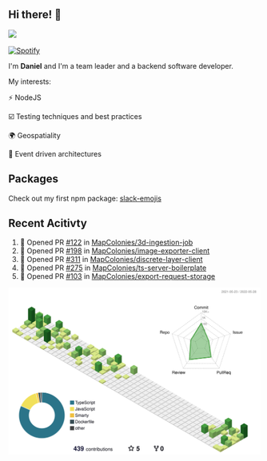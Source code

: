 ## Hi there! 👋

<p>
  <img src="https://github-readme-stats.vercel.app/api?username=syncush&theme=tokyonight">
</p>

[![Spotify](https://novatorem-rust.vercel.app/api/spotify)](https://open.spotify.com/user/syncush)

I'm **Daniel** and I'm a team leader and a backend software developer.

My interests:

⚡ NodeJS

☑️ Testing techniques and best practices

🌍 Geospatiality

🧠 Event driven architectures

## Packages
Check out my first npm package: [slack-emojis](https://www.npmjs.com/package/slack-emojis)

## Recent Acitivty
<!--START_SECTION:activity-->
1. 💪 Opened PR [#122](https://github.com/MapColonies/3d-ingestion-job/pull/122) in [MapColonies/3d-ingestion-job](https://github.com/MapColonies/3d-ingestion-job)
2. 💪 Opened PR [#198](https://github.com/MapColonies/image-exporter-client/pull/198) in [MapColonies/image-exporter-client](https://github.com/MapColonies/image-exporter-client)
3. 💪 Opened PR [#311](https://github.com/MapColonies/discrete-layer-client/pull/311) in [MapColonies/discrete-layer-client](https://github.com/MapColonies/discrete-layer-client)
4. 💪 Opened PR [#275](https://github.com/MapColonies/ts-server-boilerplate/pull/275) in [MapColonies/ts-server-boilerplate](https://github.com/MapColonies/ts-server-boilerplate)
5. 💪 Opened PR [#103](https://github.com/MapColonies/export-request-storage/pull/103) in [MapColonies/export-request-storage](https://github.com/MapColonies/export-request-storage)
<!--END_SECTION:activity-->

![contrib](./profile-3d-contrib/profile-green-animate.svg)
